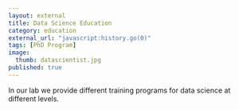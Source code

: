 ```yaml
---
layout: external
title: Data Science Education
category: education
external_url: "javascript:history.go(0)"
tags: [PhD Program]
image:
  thumb: datascientist.jpg
published: true
---
```

In our lab we provide different training programs for data science at different levels.